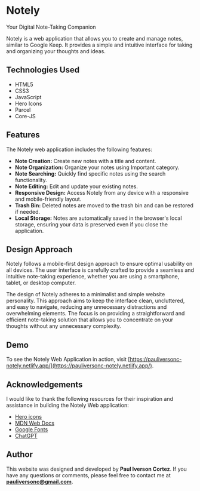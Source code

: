 # Notely 

Your Digital Note-Taking Companion

Notely is a web application that allows you to create and manage notes, similar to Google Keep. It provides a simple and intuitive interface for taking and organizing your thoughts and ideas. 

## Technologies Used

- HTML5
- CSS3
- JavaScript
- Hero Icons
- Parcel
- Core-JS

## Features

The Notely web application includes the following features:

- **Note Creation:** Create new notes with a title and content.
- **Note Organization:** Organize your notes using Important category.
- **Note Searching:** Quickly find specific notes using the search functionality.
- **Note Editing:** Edit and update your existing notes.
- **Responsive Design:** Access Notely from any device with a responsive and mobile-friendly layout.
- **Trash Bin:** Deleted notes are moved to the trash bin and can be restored if needed.
- **Local Storage:** Notes are automatically saved in the browser's local storage, ensuring your data is preserved even if you close the application.

## Design Approach

Notely follows a mobile-first design approach to ensure optimal usability on all devices. The user interface is carefully crafted to provide a seamless and intuitive note-taking experience, whether you are using a smartphone, tablet, or desktop computer.

The design of Notely adheres to a minimalist and simple website personality. This approach aims to keep the interface clean, uncluttered, and easy to navigate, reducing any unnecessary distractions and overwhelming elements. The focus is on providing a straightforward and efficient note-taking solution that allows you to concentrate on your thoughts without any unnecessary complexity.

## Demo

To see the Notely Web Application in action, visit [https://pauliversonc-notely.netlify.app/](https://pauliversonc-notely.netlify.app/).

## Acknowledgements

I would like to thank the following resources for their inspiration and assistance in building the Notely Web application:

- [Hero icons](https://v1.heroicons.com/)
- [MDN Web Docs](https://developer.mozilla.org/en-US/)
- [Google Fonts](https://fonts.google.com/)
- [ChatGPT](https://openai.com/blog/chatgpt/)

## Author

This website was designed and developed by **Paul Iverson Cortez**. If you have any questions or comments, please feel free to contact me at **pauliversonc@gmail.com**.